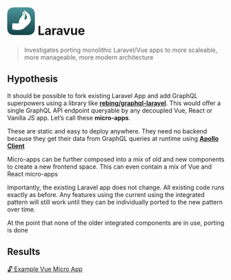 # ![screenshot](./vue-graphql/src/assets/icon32.svg) Laravue

> Investigates porting monolithic Laravel/Vue apps to more scaleable, more manageable, more modern architecture


## Hypothesis

It should be possible to fork existing Laravel App and add GraphQL superpowers using a library like **[rebing/graphql-laravel](https://github.com/rebing/graphql-laravel)**. This would offer a single GraphQL API endpoint queryable by any decoupled Vue, React or Vanilla JS app. Let’s call these **micro-apps**. 

These are static and easy to deploy anywhere. They need no backend because they get their data from GraphQL 
queries at runtime using  **[Apollo Client](https://www.apollographql.com)** 

Micro-apps can be further composed into a mix of old and new components to create a new frontend space. This can even contain a mix of Vue and React micro-apps

Importantly, the existing Laravel app does not change. All existing code runs exactly as before. Any features using the current using the integrated pattern will still work until they can be individually ported to the new pattern over time. 

At the point that none of the older integrated components are in use, porting is done


## Results

[🔓 Example Vue Micro App](https://listingslab-laravue.web.app)